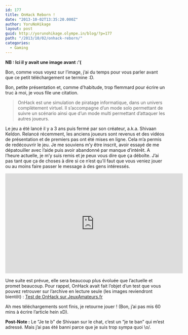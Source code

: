 ```yaml
---
id: 177
title: OnHack Reborn !
date: "2013-10-02T13:35:20.000Z"
author: YoruNoHikage
layout: post
guid: http://yorunohikage.olympe.in/blog/?p=177
path: "/2013/10/02/onhack-reborn/"
categories:
  - Gaming
---
```

__NB : Ici il y avait une image avant :'(__

Bon, comme vous voyez sur l’image, j’ai du temps pour vous parler avant que ce petit téléchargement se termine :D.

Bon, petite présentation et, comme d’habitude, trop flemmard pour écrire un truc à moi, je vous file une citation.

> OnHack est une simulation de piratage informatique, dans un univers complètement virtuel. Il s’accompagne d’un mode solo permettant de suivre un scénario ainsi que d’un mode multi permettant d’attaquer les autres joueurs.

Le jeu a été lancé il y a 3 ans puis fermé par son créateur, a.k.a. Shivaan Keldon. Relancé récemment, les anciens joueurs sont revenus et des vidéos de présentation et de premiers pas ont été mises en ligne. Cela m’a permis de redécouvrir le jeu. Je me souviens m’y être inscrit, avoir essayé de me dépatouiller avec l’aide puis avoir abandonné par manque d’intérêt. A l’heure actuelle, je m’y suis remis et je peux vous dire que ça déboîte. J’ai pas tant que ça de choses à dire si ce n’est qu’il faut que vous veniez jouer ou au moins faire passer le message à des gens intéressés.

<iframe style="margin: auto; display: block;" width="560" height="315" src="http://www.youtube.com/embed/hb6KRIXm1oo" frameborder="0" allowfullscreen></iframe>

Une suite est prévue, elle sera beaucoup plus évoluée que l’actuelle et promet beaucoup. Pour rappel, OnHack avait fait l’objet d’un test que vous pouvez retrouver sur l’archive en lecture seule (les images reviendront bientôt) : [Test de OnHack sur JeuxAmateurs.fr](http://old.jeuxamateurs.fr/jeux/fiche-45-onhack.php "Test de OnHack sur JeuxAmateurs.fr")

Ah mes téléchargements sont finis, je retourne jouer ! (Bon, j’ai pas mis 60 mins à écrire l’article hein xD).

**Post-Note :** Le “Je te b” de Shivaan sur le chat, c’est un “je te ban” qui m’est adressé. Mais j’ai pas été banni parce que je suis trop sympa quoi \o/.
